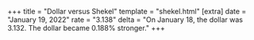 +++
title = "Dollar versus Shekel"
template = "shekel.html"
[extra]
date = "January 19, 2022"
rate = "3.138"
delta = "On January 18, the dollar was 3.132. The dollar became 0.188% stronger."
+++
